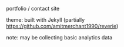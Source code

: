 
portfolio / contact site

theme: built with Jekyll (partially https://github.com/amitmerchant1990/reverie)

note: may be collecting basic analytics data